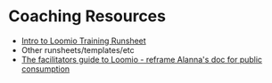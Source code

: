 # Coaching Resources

* [Intro to Loomio Training Runsheet](https://docs.google.com/document/d/1e6tSj-LdQU_QTorIfe3ezpNDaQZr6uPA-VO2qYN1DTU/edit#heading=h.ay4bhfapm5fm)
* Other runsheets/templates/etc
* [The facilitators guide to Loomio - reframe Alanna's doc for public consumption](https://docs.google.com/document/d/1iIG3GRd58BkVyq2v7I2vd6mWBK71Hpb5lPPEOywRALc/edit#)

